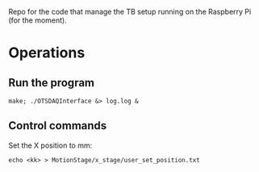 Repo for the code that manage the TB setup running on the Raspberry Pi (for the moment).

# Operations

## Run the program
```
make; ./OTSDAQInterface &> log.log &
```

## Control commands
Set the X position to <kk> mm:
```
echo <kk> > MotionStage/x_stage/user_set_position.txt
```
